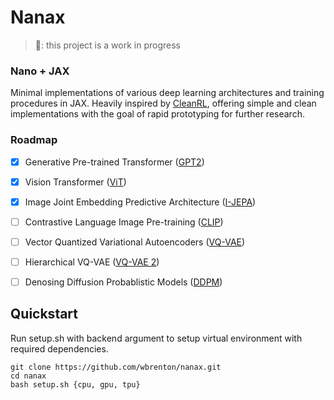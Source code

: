 # Nanax 
> 🚧: this project is a work in progress
### Nano + JAX

Minimal implementations of various deep learning architectures and training procedures in JAX. Heavily inspired by [CleanRL](https://github.com/vwxyzjn/cleanrl), offering simple and clean implementations with the goal of rapid prototyping for further research.

### Roadmap
- [X] Generative Pre-trained Transformer ([GPT2](https://d4mucfpksywv.cloudfront.net/better-language-models/language-models.pdf))
- [X] Vision Transformer ([ViT](https://arxiv.org/abs/2010.11929))
- [X] Image Joint Embedding Predictive Architecture ([I-JEPA](https://arxiv.org/abs/2301.08243)) 
- [ ] Contrastive Language Image Pre-training ([CLIP](https://arxiv.org/abs/2103.00020))
- [ ] Vector Quantized Variational Autoencoders ([VQ-VAE](https://arxiv.org/abs/1711.00937))
- [ ] Hierarchical VQ-VAE ([VQ-VAE 2](https://arxiv.org/abs/2002.08111))
- [ ] Denosing Diffusion Probablistic Models ([DDPM](https://arxiv.org/abs/2006.11239))


## Quickstart
Run setup.sh with backend argument to setup virtual environment with required dependencies. 

```
git clone https://github.com/wbrenton/nanax.git
cd nanax
bash setup.sh {cpu, gpu, tpu}
``````